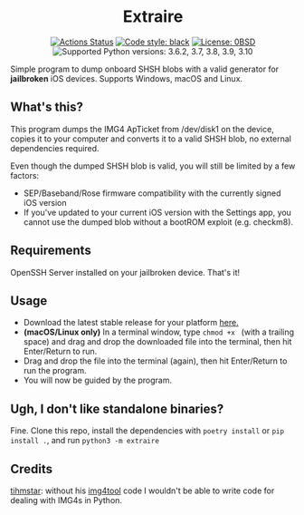 <h1 align="center">Extraire</h2>

<p align="center">
<a href="https://github.com/beerpiss/extraire/actions"><img alt="Actions Status" src="https://github.com/beerpiss/extraire/actions/workflows/build.yaml/badge.svg"></a>
<a href="https://github.com/psf/black"><img alt="Code style: black" src="https://img.shields.io/badge/code%20style-black-000000.svg"></a>
<a href="https://github.com/beerpiss/extraire/blob/trunk/LICENSE"><img alt="License: 0BSD" src="https://img.shields.io/static/v1?label=License&message=0BSD&color=brightgreen"></a>
<img alt="Supported Python versions: 3.6.2, 3.7, 3.8, 3.9, 3.10" src="https://img.shields.io/badge/python-3.6.2%20%7C%203.7%20%7C%203.8%20%7C%203.9%20%7C%203.10-blue">
</p>

Simple program to dump onboard SHSH blobs with a valid generator for **jailbroken** iOS devices. Supports Windows, macOS and Linux.

## What's this?
This program dumps the IMG4 ApTicket from /dev/disk1 on the device, copies it to your computer and converts it to a valid SHSH blob, no external dependencies required.

Even though the dumped SHSH blob is valid, you will still be limited by a few factors:
- SEP/Baseband/Rose firmware compatibility with the currently signed iOS version
- If you've updated to your current iOS version with the Settings app, you cannot use the dumped blob without a bootROM exploit (e.g. checkm8).

## Requirements
OpenSSH Server installed on your jailbroken device. That's it!

## Usage
- Download the latest stable release for your platform [here.](https://github.com/beerpiss/extraire/releases/tag/v0.2.0)
- **(macOS/Linux only)** In a terminal window, type `chmod +x ` (with a trailing space) and drag and drop the downloaded file into the terminal, then hit Enter/Return to run.
- Drag and drop the file into the terminal (again), then hit Enter/Return to run the program.
- You will now be guided by the program.

## Ugh, I don't like standalone binaries?
Fine. Clone this repo, install the dependencies with `poetry install` or `pip install .`, and run `python3 -m extraire`

## Credits
[tihmstar](https://github.com/tihmstar): without his [img4tool](https://github.com/tihmstar/img4tool) code I wouldn't be able to write code for dealing with IMG4s in Python.
